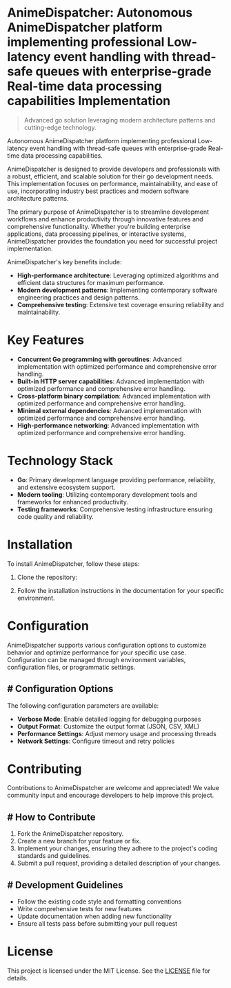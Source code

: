 <!-- fallback_AnimeDispatcher_20251021161909_51281 -->

# AnimeDispatcher: Autonomous AnimeDispatcher platform implementing professional Low-latency event handling with thread-safe queues with enterprise-grade Real-time data processing capabilities Implementation
> Advanced go solution leveraging modern architecture patterns and cutting-edge technology.

Autonomous AnimeDispatcher platform implementing professional Low-latency event handling with thread-safe queues with enterprise-grade Real-time data processing capabilities.

AnimeDispatcher is designed to provide developers and professionals with a robust, efficient, and scalable solution for their go development needs. This implementation focuses on performance, maintainability, and ease of use, incorporating industry best practices and modern software architecture patterns.

The primary purpose of AnimeDispatcher is to streamline development workflows and enhance productivity through innovative features and comprehensive functionality. Whether you're building enterprise applications, data processing pipelines, or interactive systems, AnimeDispatcher provides the foundation you need for successful project implementation.

AnimeDispatcher's key benefits include:

* **High-performance architecture**: Leveraging optimized algorithms and efficient data structures for maximum performance.
* **Modern development patterns**: Implementing contemporary software engineering practices and design patterns.
* **Comprehensive testing**: Extensive test coverage ensuring reliability and maintainability.

# Key Features

* **Concurrent Go programming with goroutines**: Advanced implementation with optimized performance and comprehensive error handling.
* **Built-in HTTP server capabilities**: Advanced implementation with optimized performance and comprehensive error handling.
* **Cross-platform binary compilation**: Advanced implementation with optimized performance and comprehensive error handling.
* **Minimal external dependencies**: Advanced implementation with optimized performance and comprehensive error handling.
* **High-performance networking**: Advanced implementation with optimized performance and comprehensive error handling.

# Technology Stack

* **Go**: Primary development language providing performance, reliability, and extensive ecosystem support.
* **Modern tooling**: Utilizing contemporary development tools and frameworks for enhanced productivity.
* **Testing frameworks**: Comprehensive testing infrastructure ensuring code quality and reliability.

# Installation

To install AnimeDispatcher, follow these steps:

1. Clone the repository:


2. Follow the installation instructions in the documentation for your specific environment.

# Configuration

AnimeDispatcher supports various configuration options to customize behavior and optimize performance for your specific use case. Configuration can be managed through environment variables, configuration files, or programmatic settings.

## # Configuration Options

The following configuration parameters are available:

* **Verbose Mode**: Enable detailed logging for debugging purposes
* **Output Format**: Customize the output format (JSON, CSV, XML)
* **Performance Settings**: Adjust memory usage and processing threads
* **Network Settings**: Configure timeout and retry policies

# Contributing

Contributions to AnimeDispatcher are welcome and appreciated! We value community input and encourage developers to help improve this project.

## # How to Contribute

1. Fork the AnimeDispatcher repository.
2. Create a new branch for your feature or fix.
3. Implement your changes, ensuring they adhere to the project's coding standards and guidelines.
4. Submit a pull request, providing a detailed description of your changes.

## # Development Guidelines

* Follow the existing code style and formatting conventions
* Write comprehensive tests for new features
* Update documentation when adding new functionality
* Ensure all tests pass before submitting your pull request

# License

This project is licensed under the MIT License. See the [LICENSE](https://github.com/Hantan1080/AnimeDispatcher/blob/main/LICENSE) file for details.
